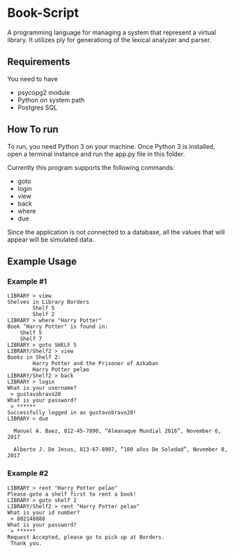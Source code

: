 # Book-Script
A programming language for managing a system that represent a virtual library. It utilizes ply for generationg of the lexical analyzer and parser.

## Requirements

You need to have 
* psycopg2 module
* Python on system path
* Postgres SQL


## How To run

To run, you need Python 3 on your machine. Once Python 3 is installed, open a terminal instance and run the app.py file in this folder.

Currently this program supports the following commands:

* goto
* login
* view
* back
* where
* due

Since the application is not connected to a database, all the values that will appear will be simulated data.


## Example Usage
### Example #1
```
LIBRARY > view
Shelves in Library Borders
        Shelf 5
        Shelf 2
LIBRARY > where "Harry Potter"
Book "Harry Potter" is found in:
	Shelf 5
	Shelf 7
LIBRARY > goto SHELF 5
LIBRARY/Shelf2 > view
Books in Shelf 2:
        Harry Potter and the Prisoner of Azkaban
        Harry Potter pelao
LIBRARY/Shelf2 > back
LIBRARY > login
What is your username?
 > gustavobravo20
What is your password?
 > ******
Successfully logged in as gustavobravo20!
LIBRARY > due

  Manuel A. Baez, 812-45-7890, “Almanaque Mundial 2016”, November 6, 2017

  Alberto J. De Jesus, 813-67-8907, “100 años De Soledad”, November 8, 2017
```
### Example #2

```
LIBRARY > rent "Harry Potter pelao"
Please goto a shelf first to rent a book!
LIBRARY > goto shelf 2
LIBRARY/Shelf2 > rent "Harry Potter pelao"
What is your id number?
 > 802148888
What is your password?
 > ******
Request Accepted, please go to pick up at Borders.
 Thank you.
```

